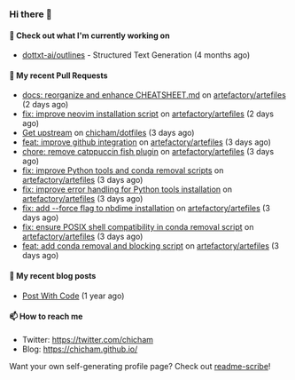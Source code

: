 ### Hi there 👋

#### 👷 Check out what I'm currently working on

- [dottxt-ai/outlines](https://github.com/dottxt-ai/outlines) - Structured Text Generation (4 months ago)

#### 🔨 My recent Pull Requests

- [docs: reorganize and enhance CHEATSHEET.md](https://github.com/artefactory/artefiles/pull/10) on [artefactory/artefiles](https://github.com/artefactory/artefiles) (2 days ago)
- [fix: improve neovim installation script](https://github.com/artefactory/artefiles/pull/9) on [artefactory/artefiles](https://github.com/artefactory/artefiles) (2 days ago)
- [Get upstream](https://github.com/chicham/dotfiles/pull/1) on [chicham/dotfiles](https://github.com/chicham/dotfiles) (3 days ago)
- [feat: improve github integration](https://github.com/artefactory/artefiles/pull/8) on [artefactory/artefiles](https://github.com/artefactory/artefiles) (3 days ago)
- [chore: remove catppuccin fish plugin](https://github.com/artefactory/artefiles/pull/7) on [artefactory/artefiles](https://github.com/artefactory/artefiles) (3 days ago)
- [fix: improve Python tools and conda removal scripts](https://github.com/artefactory/artefiles/pull/6) on [artefactory/artefiles](https://github.com/artefactory/artefiles) (3 days ago)
- [fix: improve error handling for Python tools installation](https://github.com/artefactory/artefiles/pull/5) on [artefactory/artefiles](https://github.com/artefactory/artefiles) (3 days ago)
- [fix: add --force flag to nbdime installation](https://github.com/artefactory/artefiles/pull/4) on [artefactory/artefiles](https://github.com/artefactory/artefiles) (3 days ago)
- [fix: ensure POSIX shell compatibility in conda removal script](https://github.com/artefactory/artefiles/pull/3) on [artefactory/artefiles](https://github.com/artefactory/artefiles) (3 days ago)
- [feat: add conda removal and blocking script](https://github.com/artefactory/artefiles/pull/2) on [artefactory/artefiles](https://github.com/artefactory/artefiles) (3 days ago)

#### 📜 My recent blog posts

- [Post With Code](https://chicham.github.io/posts/post-with-code/) (1 year ago)

#### 📫 How to reach me

- Twitter: https://twitter.com/chicham
- Blog: https://chicham.github.io/

Want your own self-generating profile page? Check out [readme-scribe](https://github.com/muesli/readme-scribe)!


